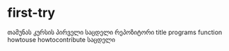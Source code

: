 # first-try
თამუნას კურსის პირველი საცდელი რეპოზიტორი
title
programs
function
howtouse
howtocontribute
საცდელი
